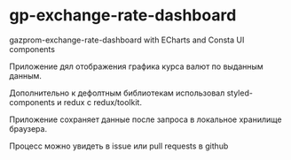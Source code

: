 # gp-exchange-rate-dashboard
gazprom-exchange-rate-dashboard with ECharts and Consta UI components


Приложение дял отображения графика курса валют по выданным данным.

Дополнительно к дефолтным библиотекам использовал styled-components и redux с redux/toolkit.

Приложение сохраняет данные после запроса в локальное хранилище браузера.

Процесс можно увидеть в issue или pull requests в github